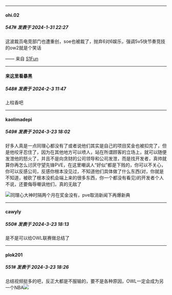 
*****

####  ohi.02  
##### 547#       发表于 2024-1-31 22:27

这波裁员电竞部门也遭重创，soe也被裁了，抛弃6对6娱乐，强调5v5快节奏竞技的ow2就是个笑话

—— 来自 [S1Fun](https://s1fun.koalcat.com)


*****

####  来这里看暴黑  
##### 548#       发表于 2024-2-3 11:47

上柱香吧

*****

####  kaolimadepi  
##### 549#       发表于 2024-3-23 18:02

好多人真是一点同理心都没有了或者说他们其实是自己的项目奖金也被扣完了，但是他咬牙忍住了，因为在其他地方可以喷人，站在所谓顾客的立场上，就可以随便发泄他的怒火了，并且不是向贪财的公司领导和公司发泄，而是找开发者，真帅就算你再怎么讨厌守望先锋PVE，在这里嘲讽人“好似”都是下贱的，你可以不关心，你可以反感公司，反感你根本没见过，不知道他们具体做了什么东西(对，你就是不知道，被砍了根本没机会端上来的很多东西，你一个都没有看见)的开发者个人不说，还要侮辱嘲讽他们，真的无敌了

<img src="https://static.saraba1st.com/image/smiley/face2017/039.png" referrerpolicy="no-referrer">同理心大神时隔两个月在奖金没有，pve取消新闻下再爆新典


*****

####  cawyly  
##### 550#       发表于 2024-3-23 18:13

是不是可以给OWL联赛做总结了


*****

####  plok201  
##### 551#       发表于 2024-3-23 18:26

总结视频挺多的吧，反正大都是不服输的，要不是各种原因，OWL一定会成为另一个NBA<img src="https://static.saraba1st.com/image/smiley/face2017/037.png" referrerpolicy="no-referrer">

